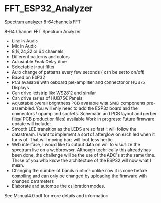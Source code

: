 # FFT_ESP32_Analyzer
Spectrum analyzer 8-64channels FFT


8-64 Channel FFT Spectrum Analyzer
-	Line in Audio
-	Mic in Audio
-	8,16,24,32 or 64 channels
-	Different patterns and colors
-	Adjustable Peak Delay time
-	Selectable input filter
-	Auto change of patterns every few seconds ( can be set to on/off)
-	Based on ESP32
-	PCB available with onboard pre-amplifier and connector or HUB75 Displays
-	Can drive ledstrip like WS2812 and similar 
-	Can drive series of HUB75€ Panels
-	Adjustable overall brightness
PCB available with SMD components pre-assembled. You will only need to add the ESP32 board and the connectors / opamp and sockets.
Schematic and PCB layout and gerber files( PCB production files) available
Work in progress:
Future firmware update will include:
-	Smooth LED transition as the LEDS are so fast it will follow the datastream. I want to implement a sort of afterglow on each led when it turns of. That will moving bars will look less hectic.
-	Web interface, I would like to output data on wifi to visualize the spectrum live on a webbrowser. Although technically this already has been done, the challenge will be the use of the ADC's at the same time. Those of you who know the architecture of the ESP32 will now what I mean.
-	Changing the number of bands runtime unlike now it is done before compiling and can only be changed by uploading the firmware with changed parameters.
-	Elaborate and automize the calibration modes.


See Manual4.0.pdf for more details and information
